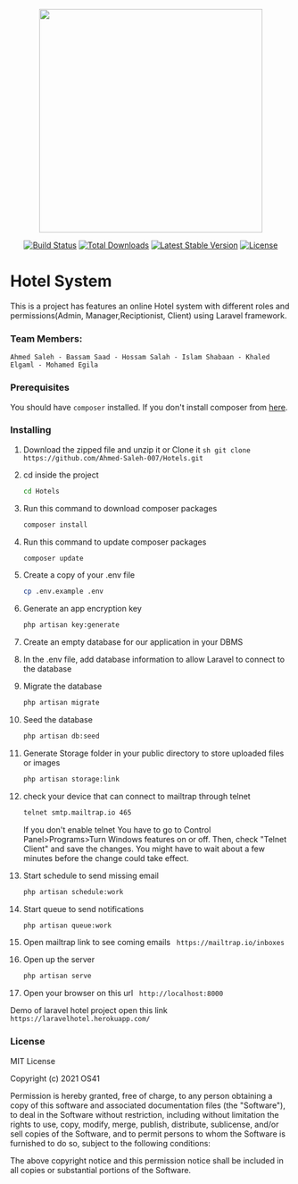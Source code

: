 <p align="center"><a href="https://laravel.com" target="_blank"><img src="https://raw.githubusercontent.com/laravel/art/master/logo-lockup/5%20SVG/2%20CMYK/1%20Full%20Color/laravel-logolockup-cmyk-red.svg" width="400"></a></p>

<p align="center">
<a href="https://travis-ci.org/laravel/framework"><img src="https://travis-ci.org/laravel/framework.svg" alt="Build Status"></a>
<a href="https://packagist.org/packages/laravel/framework"><img src="https://img.shields.io/packagist/dt/laravel/framework" alt="Total Downloads"></a>
<a href="https://packagist.org/packages/laravel/framework"><img src="https://img.shields.io/packagist/v/laravel/framework" alt="Latest Stable Version"></a>
<a href="https://packagist.org/packages/laravel/framework"><img src="https://img.shields.io/packagist/l/laravel/framework" alt="License"></a>
</p>

# Hotel System

This is a project has features an online Hotel system with different roles and permissions(Admin, Manager,Reciptionist, Client) using Laravel framework. 

### Team Members:
	Ahmed Saleh - Bassam Saad - Hossam Salah - Islam Shabaan - Khaled Elgaml - Mohamed Egila

### Prerequisites

You should have  `composer` installed. If you don't install composer from [here](https://getcomposer.org/download/).

### Installing
1. Download the zipped file and unzip it or Clone it
		```sh
		git clone https://github.com/Ahmed-Saleh-007/Hotels.git
		```
2. cd inside the project
    ```sh
    cd Hotels
    ```
3.  Run this command to download composer packages
    ```sh
    composer install
    ```
4. Run this command to update composer packages
    ```sh
    composer update
    ```
5. Create a copy of your .env file
    ```sh
    cp .env.example .env
    ```
6. Generate an app encryption key
    ```sh
    php artisan key:generate
    ```
7. Create an empty database for our application in your DBMS
8. In the .env file, add database information to allow Laravel to connect to the database
9. Migrate the database
    ```sh
    php artisan migrate
    ```
10. Seed the database
    ```sh
    php artisan db:seed
    ```
11. Generate Storage folder in your public directory to store uploaded files or images
    ```sh
    php artisan storage:link
    ```
12. check your device that can connect to mailtrap through telnet
    ```sh
    telnet smtp.mailtrap.io 465
    ```
    If you don't enable telnet
    You have to go to Control Panel>Programs>Turn Windows features on or off. Then, check "Telnet Client" and save the changes. You might have to wait about a few minutes before the change could take effect.
12. Start schedule to send missing email
    ```sh
    php artisan schedule:work
    ```
13. Start queue to send notifications
    ```sh
    php artisan queue:work
    ```
14. Open mailtrap link to see coming emails ``` https://mailtrap.io/inboxes```

15. Open up the server
    ```sh
    php artisan serve
    ```
15. Open your browser on this url ``` http://localhost:8000```

Demo of laravel hotel project open this link ``` https://laravelhotel.herokuapp.com/```

### License
MIT License

Copyright (c) 2021 OS41

Permission is hereby granted, free of charge, to any person obtaining a copy of this software and associated documentation files (the "Software"), to deal in the Software without restriction, including without limitation the rights to use, copy, modify, merge, publish, distribute, sublicense, and/or sell copies of the Software, and to permit persons to whom the Software is furnished to do so, subject to the following conditions:

The above copyright notice and this permission notice shall be included in all copies or substantial portions of the Software.
